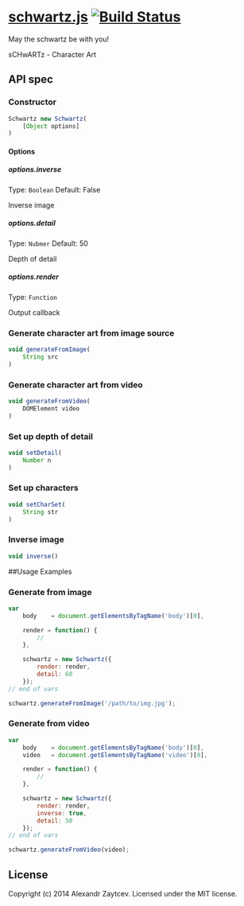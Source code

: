 [schwartz.js](http://13rentgen.github.io/schwartz.js) [![Build Status](https://travis-ci.org/13rentgen/schwartz.js.svg)](https://travis-ci.org/13rentgen/schwartz.js)
========

May the schwartz be with you!

sCHwARTz - Character Art

## API spec

### Constructor
````javascript
Schwartz new Schwartz(
    [Object options]
)
````
#### Options

##### options.inverse
Type: `Boolean`
Default: False

Inverse image

##### options.detail
Type: `Nubmer`
Default: 50

Depth of detail

##### options.render
Type: `Function`

Output callback

### Generate character art from image source
````javascript
void generateFromImage(
    String src
)
````

### Generate character art from video
````javascript
void generateFromVideo(
    DOMElement video
)
````

### Set up depth of detail

````javascript
void setDetail(
    Number n
)
````

### Set up characters

````javascript
void setCharSet(
    String str
)
````

### Inverse image

````javascript
void inverse()
````

##Usage Examples

### Generate from image
````javascript
var
    body    = document.getElementsByTagName('body')[0],

    render = function() {
        //
    },

    schwartz = new Schwartz({
        render: render,
        detail: 60
    });
// end of vars

schwartz.generateFromImage('/path/to/img.jpg');
````

### Generate from video
````javascript
var
    body    = document.getElementsByTagName('body')[0],
    video   = document.getElementsByTagName('video')[0],

    render = function() {
        //
    },

    schwartz = new Schwartz({
        render: render,
        inverse: true,
        detail: 50
    });
// end of vars

schwartz.generateFromVideo(video);
````

## License
Copyright (c) 2014 Alexandr Zaytcev. Licensed under the MIT license.
